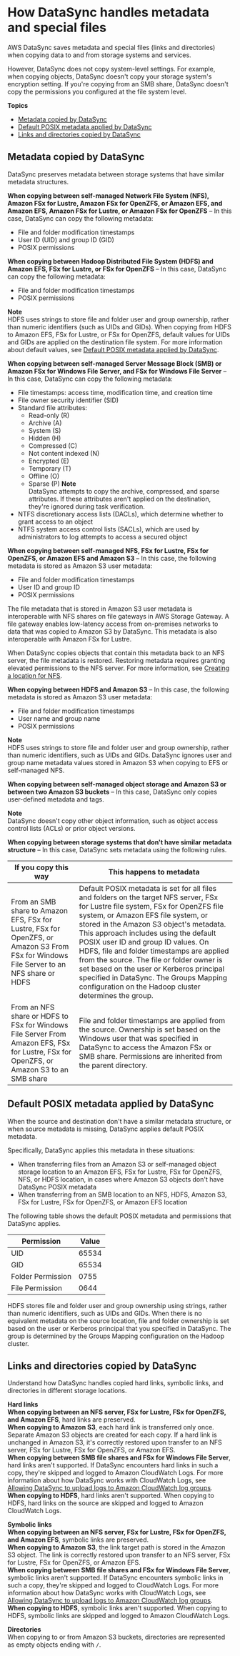 # How DataSync handles metadata and special files<a name="special-files"></a>

AWS DataSync saves metadata and special files \(links and directories\) when copying data to and from storage systems and services\.

However, DataSync does not copy system\-level settings\. For example, when copying objects, DataSync doesn't copy your storage system's encryption setting\. If you're copying from an SMB share, DataSync doesn't copy the permissions you configured at the file system level\.

**Topics**
+ [Metadata copied by DataSync](#metadata-copied)
+ [Default POSIX metadata applied by DataSync](#POSIX-metadata)
+ [Links and directories copied by DataSync](#special-files-copied)

## Metadata copied by DataSync<a name="metadata-copied"></a>

DataSync preserves metadata between storage systems that have similar metadata structures\.

**When copying between self\-managed Network File System \(NFS\), Amazon FSx for Lustre, Amazon FSx for OpenZFS, or Amazon EFS, and Amazon EFS, Amazon FSx for Lustre, or Amazon FSx for OpenZFS** – In this case, DataSync can copy the following metadata:
+ File and folder modification timestamps
+ User ID \(UID\) and group ID \(GID\)
+ POSIX permissions

**When copying between Hadoop Distributed File System \(HDFS\) and Amazon EFS, FSx for Lustre, or FSx for OpenZFS** – In this case, DataSync can copy the following metadata:
+ File and folder modification timestamps
+ POSIX permissions

**Note**  
HDFS uses strings to store file and folder user and group ownership, rather than numeric identifiers \(such as UIDs and GIDs\)\. When copying from HDFS to Amazon EFS, FSx for Lustre, or FSx for OpenZFS, default values for UIDs and GIDs are applied on the destination file system\. For more information about default values, see [Default POSIX metadata applied by DataSync](#POSIX-metadata)\.

**When copying between self\-managed Server Message Block \(SMB\) or Amazon FSx for Windows File Server, and FSx for Windows File Server** – In this case, DataSync can copy the following metadata:
+ File timestamps: access time, modification time, and creation time
+ File owner security identifier \(SID\)
+ Standard file attributes:
  + Read\-only \(R\)
  + Archive \(A\)
  + System \(S\)
  + Hidden \(H\)
  + Compressed \(C\)
  + Not content indexed \(N\)
  + Encrypted \(E\)
  + Temporary \(T\)
  + Offline \(O\)
  + Sparse \(P\)
**Note**  
 DataSync attempts to copy the archive, compressed, and sparse attributes\. If these attributes aren't applied on the destination, they're ignored during task verification\.
+ NTFS discretionary access lists \(DACLs\), which determine whether to grant access to an object
+ NTFS system access control lists \(SACLs\), which are used by administrators to log attempts to access a secured object 

**When copying between self\-managed NFS, FSx for Lustre, FSx for OpenZFS, or Amazon EFS and Amazon S3** – In this case, the following metadata is stored as Amazon S3 user metadata:
+ File and folder modification timestamps
+ User ID and group ID
+ POSIX permissions

The file metadata that is stored in Amazon S3 user metadata is interoperable with NFS shares on file gateways in AWS Storage Gateway\. A file gateway enables low\-latency access from on\-premises networks to data that was copied to Amazon S3 by DataSync\. This metadata is also interoperable with Amazon FSx for Lustre\.

When DataSync copies objects that contain this metadata back to an NFS server, the file metadata is restored\. Restoring metadata requires granting elevated permissions to the NFS server\. For more information, see [Creating a location for NFS](create-nfs-location.md)\.

**When copying between HDFS and Amazon S3** – In this case, the following metadata is stored as Amazon S3 user metadata:
+ File and folder modification timestamps
+ User name and group name
+ POSIX permissions

**Note**  
HDFS uses strings to store file and folder user and group ownership, rather than numeric identifiers, such as UIDs and GIDs\. DataSync ignores user and group name metadata values stored in Amazon S3 when copying to EFS or self\-managed NFS\.

**When copying between self\-managed object storage and Amazon S3 or between two Amazon S3 buckets** – In this case, DataSync only copies user\-defined metadata and tags\. 

**Note**  
DataSync doesn't copy other object information, such as object access control lists \(ACLs\) or prior object versions\.

**When copying between storage systems that don't have similar metadata structure** – In this case, DataSync sets metadata using the following rules\.


| If you copy this way | This happens to metadata | 
| --- | --- | 
|  From an SMB share to Amazon EFS, FSx for Lustre, FSx for OpenZFS, or Amazon S3  From FSx for Windows File Server to an NFS share or HDFS  |  Default POSIX metadata is set for all files and folders on the target NFS server, FSx for Lustre file system, FSx for OpenZFS file system, or Amazon EFS file system, or stored in the Amazon S3 object's metadata\. This approach includes using the default POSIX user ID and group ID values\. On HDFS, file and folder timestamps are applied from the source\. The file or folder owner is set based on the user or Kerberos principal specified in DataSync\. The Groups Mapping configuration on the Hadoop cluster determines the group\.  | 
|  From an NFS share or HDFS to FSx for Windows File Server  From Amazon EFS, FSx for Lustre, FSx for OpenZFS, or Amazon S3 to an SMB share  |  File and folder timestamps are applied from the source\. Ownership is set based on the Windows user that was specified in DataSync to access the Amazon FSx or SMB share\. Permissions are inherited from the parent directory\.  | 

## Default POSIX metadata applied by DataSync<a name="POSIX-metadata"></a>

When the source and destination don't have a similar metadata structure, or when source metadata is missing, DataSync applies default POSIX metadata\.

Specifically, DataSync applies this metadata in these situations:
+ When transferring files from an Amazon S3 or self\-managed object storage location to an Amazon EFS, FSx for Lustre, FSx for OpenZFS, NFS, or HDFS location, in cases where Amazon S3 objects don't have DataSync POSIX metadata
+ When transferring from an SMB location to an NFS, HDFS, Amazon S3, FSx for Lustre, FSx for OpenZFS, or Amazon EFS location

The following table shows the default POSIX metadata and permissions that DataSync applies\.


| Permission | Value | 
| --- | --- | 
|  UID  |  65534  | 
|  GID  |  65534  | 
|  Folder Permission  |  0755  | 
|  File Permission  |  0644  | 

HDFS stores file and folder user and group ownership using strings, rather than numeric identifiers, such as UIDs and GIDs\. When there is no equivalent metadata on the source location, file and folder ownership is set based on the user or Kerberos principal that you specified in DataSync\. The group is determined by the Groups Mapping configuration on the Hadoop cluster\. 

## Links and directories copied by DataSync<a name="special-files-copied"></a>

Understand how DataSync handles copied hard links, symbolic links, and directories in different storage locations\.

**Hard links**  
**When copying between an NFS server, FSx for Lustre, FSx for OpenZFS, and Amazon EFS**, hard links are preserved\.  
**When copying to Amazon S3**, each hard link is transferred only once\. Separate Amazon S3 objects are created for each copy\. If a hard link is unchanged in Amazon S3, it's correctly restored upon transfer to an NFS server, FSx for Lustre, FSx for OpenZFS, or Amazon EFS\.  
**When copying between SMB file shares and FSx for Windows File Server**, hard links aren't supported\. If DataSync encounters hard links in such a copy, they're skipped and logged to Amazon CloudWatch Logs\. For more information about how DataSync works with CloudWatch Logs, see [Allowing DataSync to upload logs to Amazon CloudWatch log groups](monitor-datasync.md#cloudwatchlogs)\.   
**When copying to HDFS**, hard links aren't supported\. When copying to HDFS, hard links on the source are skipped and logged to Amazon CloudWatch Logs\. 

**Symbolic links**  
**When copying between an NFS server, FSx for Lustre, FSx for OpenZFS, and Amazon EFS**, symbolic links are preserved\.  
**When copying to Amazon S3**, the link target path is stored in the Amazon S3 object\. The link is correctly restored upon transfer to an NFS server, FSx for Lustre, FSx for OpenZFS, or Amazon EFS\.  
**When copying between SMB file shares and FSx for Windows File Server**, symbolic links aren't supported\. If DataSync encounters symbolic links in such a copy, they're skipped and logged to CloudWatch Logs\. For more information about how DataSync works with CloudWatch Logs, see [Allowing DataSync to upload logs to Amazon CloudWatch log groups](monitor-datasync.md#cloudwatchlogs)\.  
**When copying to HDFS**, symbolic links aren't supported\. When copying to HDFS, symbolic links are skipped and logged to Amazon CloudWatch Logs\. 

**Directories**  
When copying to or from Amazon S3 buckets, directories are represented as empty objects ending with `/`\.